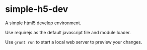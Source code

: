 # simple-h5-dev

A simple html5 develop environment.

Use requirejs as the default javascript file and module loader.

Use `grunt run` to start a local web server to preview your changes.
